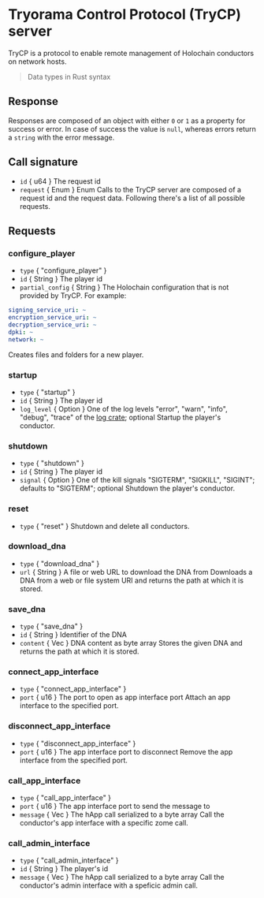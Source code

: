 # Tryorama Control Protocol (TryCP) server

TryCP is a protocol to enable remote management of Holochain conductors on network hosts.

> Data types in Rust syntax

## Response
Responses are composed of an object with either `0` or `1` as a property for success or error. In case of success the value is `null`, whereas errors return a `string` with the error message.

## Call signature
- `id` { u64 } The request id
- `request` { Enum } Enum
Calls to the TryCP server are composed of a request id and the request data. Following there's a list of all possible requests.

## Requests
### configure_player
- `type` { "configure_player" }
- `id` { String } The player id
- `partial_config` { String } The Holochain configuration that is not provided by TryCP. For example:
```yaml
signing_service_uri: ~
encryption_service_uri: ~
decryption_service_uri: ~
dpki: ~
network: ~
```
Creates files and folders for a new player.

### startup
- `type` { "startup" }
- `id` { String } The player id
- `log_level` { Option<String> } One of the log levels "error", "warn", "info", "debug", "trace" of the [log crate](https://docs.rs/log/latest/log/enum.Level.html); optional
Startup the player's conductor.

### shutdown
- `type` { "shutdown" }
- `id` { String } The player id
- `signal` { Option<String> } One of the kill signals "SIGTERM", "SIGKILL", "SIGINT"; defaults to "SIGTERM"; optional
Shutdown the player's conductor.

### reset
- `type` { "reset" }
Shutdown and delete all conductors.

### download_dna
- `type` { "download_dna" } 
- `url` { String } A file or web URL to download the DNA from
Downloads a DNA from a web or file system URI and returns the path at which it is stored.

### save_dna
- `type` { "save_dna" }
- `id` { String } Identifier of the DNA
- `content` { Vec<u8> } DNA content as byte array
Stores the given DNA and returns the path at which it is stored.

### connect_app_interface
- `type` { "connect_app_interface" }
- `port` { u16 } The port to open as app interface port
Attach an app interface to the specified port.

### disconnect_app_interface
- `type` { "disconnect_app_interface" }
- `port` { u16 } The app interface port to disconnect
Remove the app interface from the specified port.

### call_app_interface
- `type` { "call_app_interface" }
- `port` { u16 } The app interface port to send the message to
- `message` { Vec<u8> } The hApp call serialized to a byte array
Call the conductor's app interface with a specific zome call.

### call_admin_interface
- `type` { "call_admin_interface" }
- `id` { String } The player's id
- `message` { Vec<u8> } The hApp call serialized to a byte array
Call the conductor's admin interface with a speficic admin call.